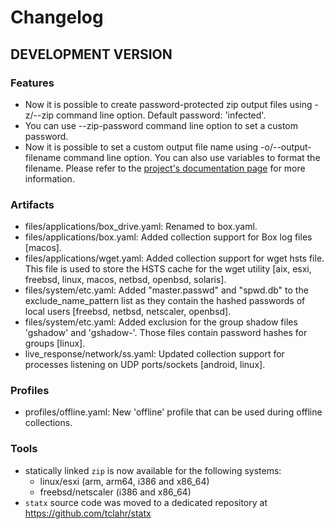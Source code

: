 # Changelog

## DEVELOPMENT VERSION

### Features

- Now it is possible to create password-protected zip output files using -z/--zip command line option. Default password: 'infected'.
- You can use --zip-password command line option to set a custom password.
- Now it is possible to set a custom output file name using -o/--output-filename command line option. You can also use variables to format the filename. Please refer to the [project's documentation page](https://tclahr.github.io/uac-docs/) for more information.

### Artifacts

- files/applications/box_drive.yaml: Renamed to box.yaml.
- files/applications/box.yaml: Added collection support for Box log files [macos].
- files/applications/wget.yaml: Added collection support for wget hsts file. This file is used to store the HSTS cache for the wget utility [aix, esxi, freebsd, linux, macos, netbsd, openbsd, solaris].
- files/system/etc.yaml: Added "master.passwd" and "spwd.db" to the exclude_name_pattern list as they contain the hashed passwords of local users [freebsd, netbsd, netscaler, openbsd].
- files/system/etc.yaml: Added exclusion for the group shadow files 'gshadow' and 'gshadow-'. Those files contain password hashes for groups [linux].
- live_response/network/ss.yaml: Updated collection support for processes listening on UDP ports/sockets [android, linux].

### Profiles

- profiles/offline.yaml: New 'offline' profile that can be used during offline collections.

### Tools

- statically linked ```zip``` is now available for the following systems:
  - linux/esxi (arm, arm64, i386 and x86_64)
  - freebsd/netscaler (i386 and x86_64)
- ```statx``` source code was moved to a dedicated repository at https://github.com/tclahr/statx